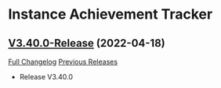 # Instance Achievement Tracker

## [V3.40.0-Release](https://github.com/Dragnogd/Instance-Achievement-Tracker/tree/V3.40.0-Release) (2022-04-18)
[Full Changelog](https://github.com/Dragnogd/Instance-Achievement-Tracker/commits/V3.40.0-Release) [Previous Releases](https://github.com/Dragnogd/Instance-Achievement-Tracker/releases)

- Release V3.40.0  
